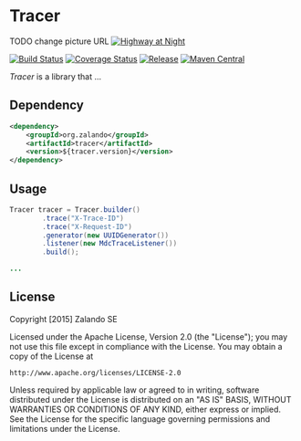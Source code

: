 # Tracer

TODO change picture URL
[![Highway at Night](https://github.com/whiskeysierra/tracer/raw/master/docs/highway.jpg)](https://pixabay.com/en/highway-at-night-long-long-exposure-371009/)

[![Build Status](https://img.shields.io/travis/zalando/tracer.svg)](https://travis-ci.org/zalando/tracer)
[![Coverage Status](https://img.shields.io/coveralls/zalando/tracer.svg)](https://coveralls.io/r/zalando/tracer)
[![Release](https://img.shields.io/github/release/zalando/tracer.svg)](https://github.com/zalando/tracer/releases)
[![Maven Central](https://img.shields.io/maven-central/v/org.zalando/tracer.svg)](https://maven-badges.herokuapp.com/maven-central/org.zalando/tracer)

*Tracer* is a library that ... 

## Dependency

```xml
<dependency>
    <groupId>org.zalando</groupId>
    <artifactId>tracer</artifactId>
    <version>${tracer.version}</version>
</dependency>
```

## Usage

```java
Tracer tracer = Tracer.builder()
        .trace("X-Trace-ID")
        .trace("X-Request-ID")
        .generator(new UUIDGenerator())
        .listener(new MdcTraceListener())
        .build();

...
```

## License

Copyright [2015] Zalando SE

Licensed under the Apache License, Version 2.0 (the "License");
you may not use this file except in compliance with the License.
You may obtain a copy of the License at

    http://www.apache.org/licenses/LICENSE-2.0

Unless required by applicable law or agreed to in writing, software
distributed under the License is distributed on an "AS IS" BASIS,
WITHOUT WARRANTIES OR CONDITIONS OF ANY KIND, either express or implied.
See the License for the specific language governing permissions and
limitations under the License.
